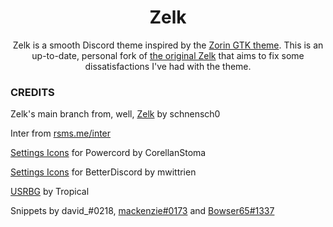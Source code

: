 <div align=center><h1>Zelk</h1>
<p>
Zelk is a smooth Discord theme inspired by the <a href=https://github.com/ZorinOS/zorin-desktop-themes>Zorin GTK theme</a>. This is an up-to-date, personal fork of <a href="https://github.com/schnensch0/zelk/">the original Zelk</a> that aims to fix some dissatisfactions I've had with the theme.
</p></div>

### CREDITS

Zelk's main branch from, well, [Zelk](https://github.com/schnensch0/zelk/) by schnensch0

Inter from [rsms.me/inter](https://rsms.me/inter/)

[Settings Icons](https://github.com/CreArts-Community/Settings-Icons) for Powercord by CorellanStoma

[Settings Icons](https://github.com/mwittrien/BetterDiscordAddons/blob/master/Themes/_res/SettingsIcons.css) for BetterDiscord by mwittrien

[USRBG](https://github.com/Discord-Custom-Covers/usrbg) by Tropical

Snippets by david_#0218, [mackenzie#0173](https://github.com/spinfish) and [Bowser65#1337](https://github.com/cyyynthia)
